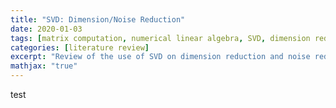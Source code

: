```yaml
---
title: "SVD: Dimension/Noise Reduction"
date: 2020-01-03
tags: [matrix computation, numerical linear algebra, SVD, dimension reduction, noise reduction]
categories: [literature review]
excerpt: "Review of the use of SVD on dimension reduction and noise reduction."
mathjax: "true"
---
```


test



